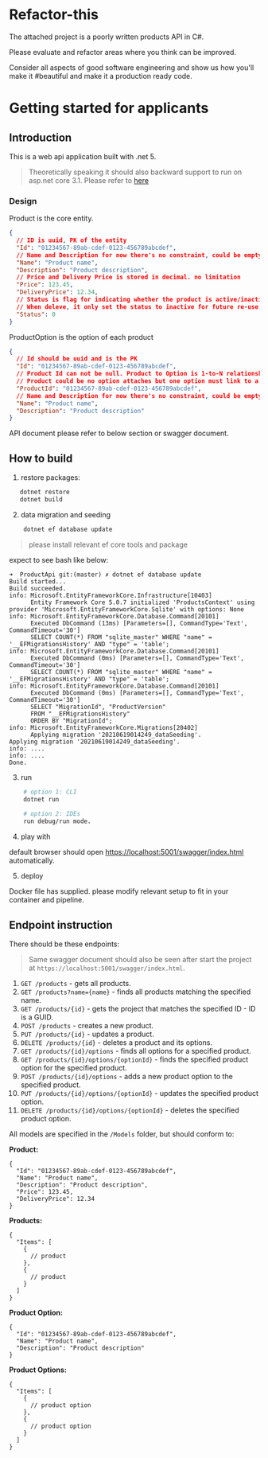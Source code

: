 # Refactor-this
The attached project is a poorly written products API in C#.

Please evaluate and refactor areas where you think can be improved.

Consider all aspects of good software engineering and show us how you'll make it #beautiful and make it a production ready code.

# Getting started for applicants
## Introduction
This is a web api application built with .net 5.
> Theoretically speaking it should also backward support to run on asp.net core 3.1. 
> Please refer to [here](https://docs.microsoft.com/en-us/dotnet/core/dotnet-five)

### Design
Product is the core entity. 
```json
{
  // ID is uuid, PK of the entity
  "Id": "01234567-89ab-cdef-0123-456789abcdef",
  // Name and Description for now there's no constraint, could be empty.
  "Name": "Product name",
  "Description": "Product description",
  // Price and Delivery Price is stored in decimal. no limitation
  "Price": 123.45,
  "DeliveryPrice": 12.34,
  // Status is flag for indicating whether the product is active/inactive. 
  // When deleve, it only set the status to inactive for future re-use.
  "Status": 0
}
```

ProductOption is the option of each product
```json
{
  // Id should be uuid and is the PK
  "Id": "01234567-89ab-cdef-0123-456789abcdef",
  // Product Id can not be null. Product to Option is 1-to-N relationship.
  // Product could be no option attaches but one option must link to a product.
  "ProductId": "01234567-89ab-cdef-0123-456789abcdef",
  // Name and Description for now there's no constraint, could be empty.
  "Name": "Product name",
  "Description": "Product description"
}
```

API document please refer to below section or swagger document.

## How to build
1. restore packages:
```bash
   dotnet restore
   dotnet build
```
2. data migration and seeding
```bash
    dotnet ef database update
```
> please install relevant ef core tools and package

expect to see bash like below:
```console
➜  ProductApi git:(master) ✗ dotnet ef database update
Build started...
Build succeeded.
info: Microsoft.EntityFrameworkCore.Infrastructure[10403]
      Entity Framework Core 5.0.7 initialized 'ProductsContext' using provider 'Microsoft.EntityFrameworkCore.Sqlite' with options: None
info: Microsoft.EntityFrameworkCore.Database.Command[20101]
      Executed DbCommand (13ms) [Parameters=[], CommandType='Text', CommandTimeout='30']
      SELECT COUNT(*) FROM "sqlite_master" WHERE "name" = '__EFMigrationsHistory' AND "type" = 'table';
info: Microsoft.EntityFrameworkCore.Database.Command[20101]
      Executed DbCommand (0ms) [Parameters=[], CommandType='Text', CommandTimeout='30']
      SELECT COUNT(*) FROM "sqlite_master" WHERE "name" = '__EFMigrationsHistory' AND "type" = 'table';
info: Microsoft.EntityFrameworkCore.Database.Command[20101]
      Executed DbCommand (0ms) [Parameters=[], CommandType='Text', CommandTimeout='30']
      SELECT "MigrationId", "ProductVersion"
      FROM "__EFMigrationsHistory"
      ORDER BY "MigrationId";
info: Microsoft.EntityFrameworkCore.Migrations[20402]
      Applying migration '20210619014249_dataSeeding'.
Applying migration '20210619014249_dataSeeding'.
info: ....
info: ....
Done.
```

3. run
```bash
    # option 1: CLI
    dotnet run
    
    # option 2: IDEs
    run debug/run mode.
```

4. play with

default browser should open [https://localhost:5001/swagger/index.html](https://localhost:5001/swagger/index.html) automatically. 

5. deploy

Docker file has supplied. please modify relevant setup to fit in your container and pipeline.

## Endpoint instruction

There should be these endpoints:

> Same swagger document should also be seen after start the project at `https://localhost:5001/swagger/index.html`.

1. `GET /products` - gets all products.
2. `GET /products?name={name}` - finds all products matching the specified name.
3. `GET /products/{id}` - gets the project that matches the specified ID - ID is a GUID.
4. `POST /products` - creates a new product.
5. `PUT /products/{id}` - updates a product.
6. `DELETE /products/{id}` - deletes a product and its options.
7. `GET /products/{id}/options` - finds all options for a specified product.
8. `GET /products/{id}/options/{optionId}` - finds the specified product option for the specified product.
9. `POST /products/{id}/options` - adds a new product option to the specified product.
10. `PUT /products/{id}/options/{optionId}` - updates the specified product option.
11. `DELETE /products/{id}/options/{optionId}` - deletes the specified product option.

All models are specified in the `/Models` folder, but should conform to:

**Product:**
```
{
  "Id": "01234567-89ab-cdef-0123-456789abcdef",
  "Name": "Product name",
  "Description": "Product description",
  "Price": 123.45,
  "DeliveryPrice": 12.34
}
```

**Products:**
```
{
  "Items": [
    {
      // product
    },
    {
      // product
    }
  ]
}
```

**Product Option:**
```
{
  "Id": "01234567-89ab-cdef-0123-456789abcdef",
  "Name": "Product name",
  "Description": "Product description"
}
```

**Product Options:**
```
{
  "Items": [
    {
      // product option
    },
    {
      // product option
    }
  ]
}
```
